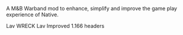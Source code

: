 A M&B Warband mod to enhance, simplify and improve the game play experience of Native.

Lav			WRECK
Lav			Improved 1.166 headers